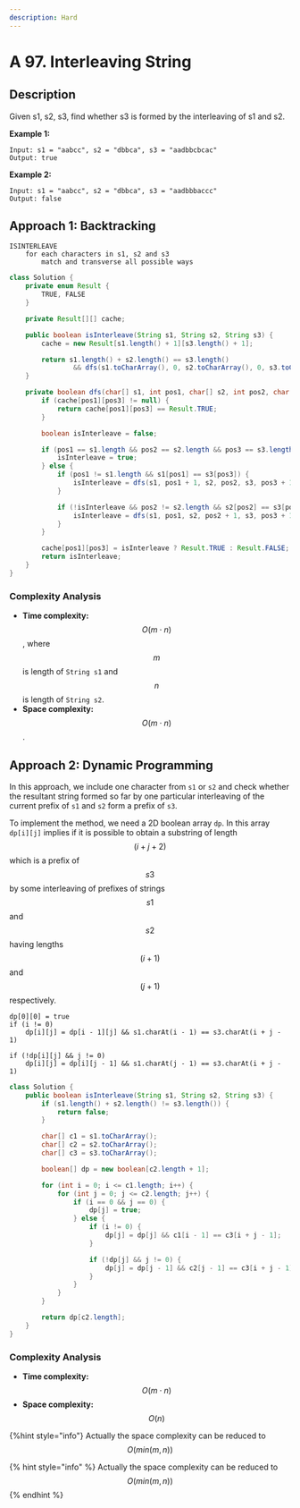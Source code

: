 ```yaml
---
description: Hard
---
```


# A 97. Interleaving String

## Description

Given s1, s2, s3, find whether s3 is formed by the interleaving of s1 and s2.

**Example 1:**

```text
Input: s1 = "aabcc", s2 = "dbbca", s3 = "aadbbcbcac"
Output: true
```

**Example 2:**

```text
Input: s1 = "aabcc", s2 = "dbbca", s3 = "aadbbbaccc"
Output: false
```

## Approach 1: Backtracking

```text
ISINTERLEAVE
    for each characters in s1, s2 and s3
        match and transverse all possible ways
```

```java
class Solution {
    private enum Result {
        TRUE, FALSE
    }

    private Result[][] cache;

    public boolean isInterleave(String s1, String s2, String s3) {
        cache = new Result[s1.length() + 1][s3.length() + 1];

        return s1.length() + s2.length() == s3.length()
                && dfs(s1.toCharArray(), 0, s2.toCharArray(), 0, s3.toCharArray(), 0);
    }

    private boolean dfs(char[] s1, int pos1, char[] s2, int pos2, char[] s3, int pos3) {
        if (cache[pos1][pos3] != null) {
            return cache[pos1][pos3] == Result.TRUE;
        }

        boolean isInterleave = false;

        if (pos1 == s1.length && pos2 == s2.length && pos3 == s3.length) {
            isInterleave = true;
        } else {
            if (pos1 != s1.length && s1[pos1] == s3[pos3]) {
                isInterleave = dfs(s1, pos1 + 1, s2, pos2, s3, pos3 + 1);
            }

            if (!isInterleave && pos2 != s2.length && s2[pos2] == s3[pos3]) {
                isInterleave = dfs(s1, pos1, s2, pos2 + 1, s3, pos3 + 1);
            }
        }

        cache[pos1][pos3] = isInterleave ? Result.TRUE : Result.FALSE;
        return isInterleave;
    }
}
```

### Complexity Analysis

* **Time complexity:** $$O(m \cdot n)$$, where $$m$$ is length of `String s1` and $$n$$ is length of `String s2`.
* **Space complexity:** $$O(m \cdot n)$$.

## Approach 2: Dynamic Programming

In this approach, we include one character from `s1` or `s2` and check whether the resultant string formed so far by one particular interleaving of the current prefix of `s1` and `s2` form a prefix of `s3`.

To implement the method, we need a 2D boolean array `dp`. In this array `dp[i][j]` implies if it is possible to obtain a substring of length $$(i+j+2)$$ which is a prefix of $$s3$$ by some interleaving of prefixes of strings $$s1$$ and $$s2$$ having lengths $$(i+1)$$ and $$(j+1)$$ respectively.

```text
dp[0][0] = true
if (i != 0)
    dp[i][j] = dp[i - 1][j] && s1.charAt(i - 1) == s3.charAt(i + j - 1)

if (!dp[i][j] && j != 0)
    dp[i][j] = dp[i][j - 1] && s1.charAt(j - 1) == s3.charAt(i + j - 1)
```

```java
class Solution {
    public boolean isInterleave(String s1, String s2, String s3) {
        if (s1.length() + s2.length() != s3.length()) {
            return false;
        }

        char[] c1 = s1.toCharArray();
        char[] c2 = s2.toCharArray();
        char[] c3 = s3.toCharArray();

        boolean[] dp = new boolean[c2.length + 1];

        for (int i = 0; i <= c1.length; i++) {
            for (int j = 0; j <= c2.length; j++) {
                if (i == 0 && j == 0) {
                    dp[j] = true;
                } else {
                    if (i != 0) {
                        dp[j] = dp[j] && c1[i - 1] == c3[i + j - 1];
                    }

                    if (!dp[j] && j != 0) {
                        dp[j] = dp[j - 1] && c2[j - 1] == c3[i + j - 1];
                    }
                }
            }
        }

        return dp[c2.length];
    }
}
```

### Complexity Analysis

* **Time complexity:** $$O(m\cdot n)$$
* **Space complexity:** $$O(n)$$

{%hint style="info"} Actually the space complexity can be reduced to $$O(min(m, n))$$

{% hint style="info" %}
Actually the space complexity can be reduced to $$O(min(m, n))$$
{% endhint %}

